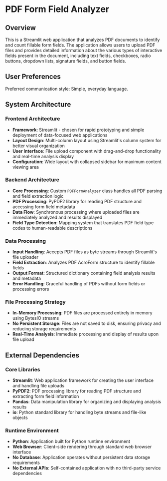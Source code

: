 # PDF Form Field Analyzer

## Overview

This is a Streamlit web application that analyzes PDF documents to identify and count fillable form fields. The application allows users to upload PDF files and provides detailed information about the various types of interactive fields present in the document, including text fields, checkboxes, radio buttons, dropdown lists, signature fields, and button fields.

## User Preferences

Preferred communication style: Simple, everyday language.

## System Architecture

### Frontend Architecture
- **Framework**: Streamlit - chosen for rapid prototyping and simple deployment of data-focused web applications
- **Layout Design**: Multi-column layout using Streamlit's column system for better visual organization
- **User Interface**: File upload component with drag-and-drop functionality and real-time analysis display
- **Configuration**: Wide layout with collapsed sidebar for maximum content viewing area

### Backend Architecture
- **Core Processing**: Custom `PDFFormAnalyzer` class handles all PDF parsing and field extraction logic
- **PDF Processing**: PyPDF2 library for reading PDF structure and accessing form field metadata
- **Data Flow**: Synchronous processing where uploaded files are immediately analyzed and results displayed
- **Field Type Detection**: Mapping system that translates PDF field type codes to human-readable descriptions

### Data Processing
- **Input Handling**: Accepts PDF files as byte streams through Streamlit's file uploader
- **Field Extraction**: Analyzes PDF AcroForm structure to identify fillable fields
- **Output Format**: Structured dictionary containing field analysis results and metadata
- **Error Handling**: Graceful handling of PDFs without form fields or processing errors

### File Processing Strategy
- **In-Memory Processing**: PDF files are processed entirely in memory using BytesIO streams
- **No Persistent Storage**: Files are not saved to disk, ensuring privacy and reducing storage requirements
- **Real-Time Analysis**: Immediate processing and display of results upon file upload

## External Dependencies

### Core Libraries
- **Streamlit**: Web application framework for creating the user interface and handling file uploads
- **PyPDF2**: PDF processing library for reading PDF structure and extracting form field information
- **Pandas**: Data manipulation library for organizing and displaying analysis results
- **io**: Python standard library for handling byte streams and file-like objects

### Runtime Environment
- **Python**: Application built for Python runtime environment
- **Web Browser**: Client-side rendering through standard web browser interface
- **No Database**: Application operates without persistent data storage requirements
- **No External APIs**: Self-contained application with no third-party service dependencies